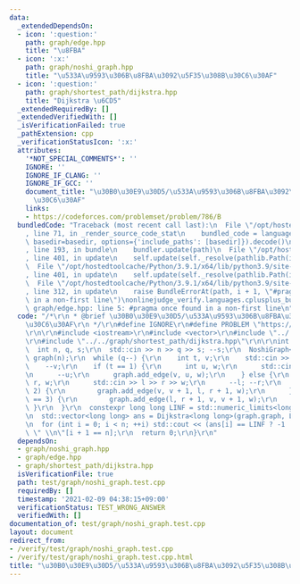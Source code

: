 ```yaml
---
data:
  _extendedDependsOn:
  - icon: ':question:'
    path: graph/edge.hpp
    title: "\u8FBA"
  - icon: ':x:'
    path: graph/noshi_graph.hpp
    title: "\u533A\u9593\u306B\u8FBA\u3092\u5F35\u308B\u30C6\u30AF"
  - icon: ':question:'
    path: graph/shortest_path/dijkstra.hpp
    title: "Dijkstra \u6CD5"
  _extendedRequiredBy: []
  _extendedVerifiedWith: []
  _isVerificationFailed: true
  _pathExtension: cpp
  _verificationStatusIcon: ':x:'
  attributes:
    '*NOT_SPECIAL_COMMENTS*': ''
    IGNORE: ''
    IGNORE_IF_CLANG: ''
    IGNORE_IF_GCC: ''
    document_title: "\u30B0\u30E9\u30D5/\u533A\u9593\u306B\u8FBA\u3092\u5F35\u308B\
      \u30C6\u30AF"
    links:
    - https://codeforces.com/problemset/problem/786/B
  bundledCode: "Traceback (most recent call last):\n  File \"/opt/hostedtoolcache/Python/3.9.1/x64/lib/python3.9/site-packages/onlinejudge_verify/documentation/build.py\"\
    , line 71, in _render_source_code_stat\n    bundled_code = language.bundle(stat.path,\
    \ basedir=basedir, options={'include_paths': [basedir]}).decode()\n  File \"/opt/hostedtoolcache/Python/3.9.1/x64/lib/python3.9/site-packages/onlinejudge_verify/languages/cplusplus.py\"\
    , line 193, in bundle\n    bundler.update(path)\n  File \"/opt/hostedtoolcache/Python/3.9.1/x64/lib/python3.9/site-packages/onlinejudge_verify/languages/cplusplus_bundle.py\"\
    , line 401, in update\n    self.update(self._resolve(pathlib.Path(included), included_from=path))\n\
    \  File \"/opt/hostedtoolcache/Python/3.9.1/x64/lib/python3.9/site-packages/onlinejudge_verify/languages/cplusplus_bundle.py\"\
    , line 401, in update\n    self.update(self._resolve(pathlib.Path(included), included_from=path))\n\
    \  File \"/opt/hostedtoolcache/Python/3.9.1/x64/lib/python3.9/site-packages/onlinejudge_verify/languages/cplusplus_bundle.py\"\
    , line 312, in update\n    raise BundleErrorAt(path, i + 1, \"#pragma once found\
    \ in a non-first line\")\nonlinejudge_verify.languages.cplusplus_bundle.BundleErrorAt:\
    \ graph/edge.hpp: line 5: #pragma once found in a non-first line\n"
  code: "/*\r\n * @brief \u30B0\u30E9\u30D5/\u533A\u9593\u306B\u8FBA\u3092\u5F35\u308B\
    \u30C6\u30AF\r\n */\r\n#define IGNORE\r\n#define PROBLEM \"https://codeforces.com/problemset/problem/786/B\"\
    \r\n\r\n#include <iostream>\r\n#include <vector>\r\n#include \"../../graph/noshi_graph.hpp\"\
    \r\n#include \"../../graph/shortest_path/dijkstra.hpp\"\r\n\r\nint main() {\r\n\
    \  int n, q, s;\r\n  std::cin >> n >> q >> s; --s;\r\n  NoshiGraph<long long>\
    \ graph(n);\r\n  while (q--) {\r\n    int t, v;\r\n    std::cin >> t >> v;\r\n\
    \    --v;\r\n    if (t == 1) {\r\n      int u, w;\r\n      std::cin >> u >> w;\r\
    \n      --u;\r\n      graph.add_edge(v, u, w);\r\n    } else {\r\n      int l,\
    \ r, w;\r\n      std::cin >> l >> r >> w;\r\n      --l; --r;\r\n      if (t ==\
    \ 2) {\r\n        graph.add_edge(v, v + 1, l, r + 1, w);\r\n      } else if (t\
    \ == 3) {\r\n        graph.add_edge(l, r + 1, v, v + 1, w);\r\n      }\r\n   \
    \ }\r\n  }\r\n  constexpr long long LINF = std::numeric_limits<long long>::max();\r\
    \n  std::vector<long long> ans = Dijkstra<long long>(graph.graph, LINF).build(s);\r\
    \n  for (int i = 0; i < n; ++i) std::cout << (ans[i] == LINF ? -1 : ans[i]) <<\
    \ \" \\n\"[i + 1 == n];\r\n  return 0;\r\n}\r\n"
  dependsOn:
  - graph/noshi_graph.hpp
  - graph/edge.hpp
  - graph/shortest_path/dijkstra.hpp
  isVerificationFile: true
  path: test/graph/noshi_graph.test.cpp
  requiredBy: []
  timestamp: '2021-02-09 04:38:15+09:00'
  verificationStatus: TEST_WRONG_ANSWER
  verifiedWith: []
documentation_of: test/graph/noshi_graph.test.cpp
layout: document
redirect_from:
- /verify/test/graph/noshi_graph.test.cpp
- /verify/test/graph/noshi_graph.test.cpp.html
title: "\u30B0\u30E9\u30D5/\u533A\u9593\u306B\u8FBA\u3092\u5F35\u308B\u30C6\u30AF"
---
```

